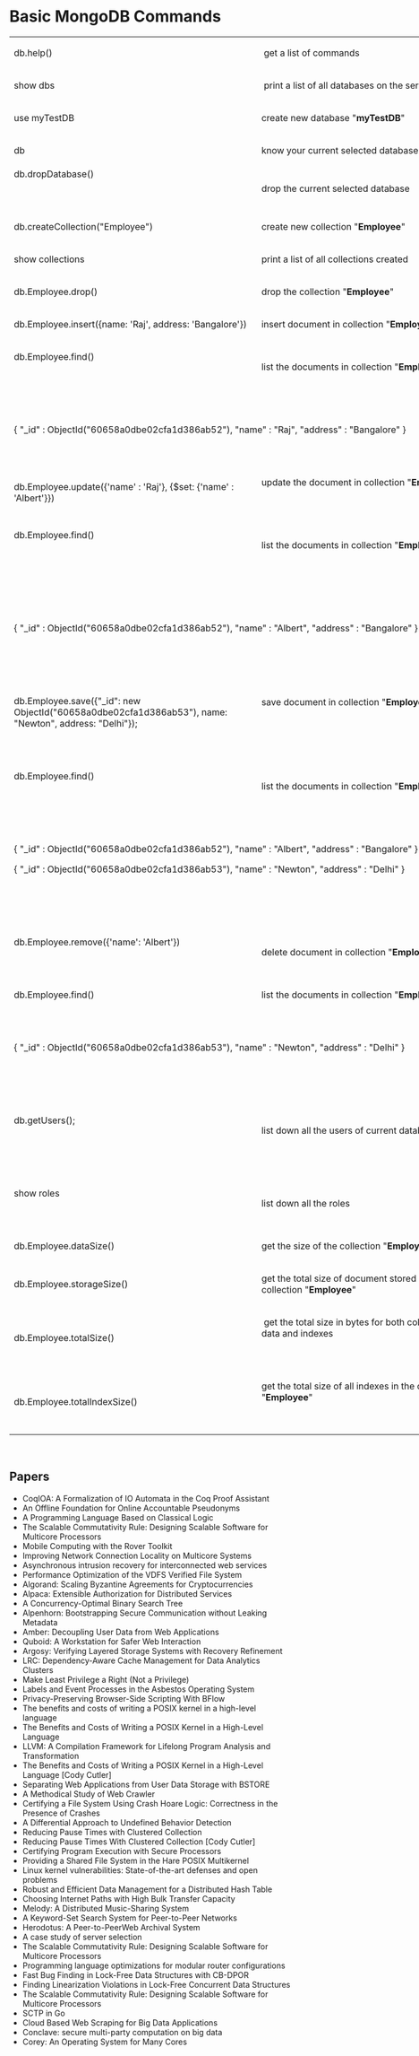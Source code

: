 # Basic MongoDB Commands

<table style="width: 816px;">
<tbody>
<tr>
<td style="width: 461px;">
<p>db.help()</p>
</td>
<td style="width: 456px;" colspan="2">
<p>&nbsp;get a list of commands</p>
</td>
</tr>
<tr>
<td style="width: 461px;">
<p>show dbs</p>
</td>
<td style="width: 456px;" colspan="2">
<p>&nbsp;print a list of all databases on the server</p>
</td>
</tr>
<tr>
<td style="width: 461px;">
<p>use myTestDB</p>
</td>
<td style="width: 456px;" colspan="2">
<p>create new database "<strong>myTestDB</strong>"</p>
</td>
</tr>
<tr>
<td style="width: 461px;">
<p>db</p>
</td>
<td style="width: 456px;" colspan="2">
<p>know your current selected database</p>
</td>
</tr>
<tr>
<td style="width: 461px;">db.dropDatabase()
<p>&nbsp;</p>
</td>
<td style="width: 456px;" colspan="2">
<p>drop the current selected database</p>
</td>
</tr>
<tr>
<td style="width: 461px;">
<p>db.createCollection("Employee")</p>
</td>
<td style="width: 456px;" colspan="2">
<p>create new collection "<strong>Employee</strong>"</p>
</td>
</tr>
<tr>
<td style="width: 461px;">
<p>show collections</p>
</td>
<td style="width: 456px;" colspan="2">
<p>print a list of all collections created</p>
</td>
</tr>
<tr>
<td style="width: 461px;">
<p>db.Employee.drop()</p>
</td>
<td style="width: 456px;" colspan="2">
<p>drop the collection "<strong>Employee</strong>"</p>
</td>
</tr>
<tr>
<td style="width: 461px;">
<p>db.Employee.insert({name: 'Raj', address: 'Bangalore'})</p>
</td>
<td style="width: 456px;" colspan="2">
<p>insert document in collection "<strong>Employee</strong>"</p>
</td>
</tr>
<tr>
<td style="width: 461px;">
<p>db.Employee.find()</p>
<p>&nbsp;</p>
</td>
<td style="width: 456px;" colspan="2">
<p>list the documents in collection "<strong>Employee</strong>"</p>
</td>
</tr>
<tr>
<td style="width: 917px;" colspan="3">
<p>&nbsp;</p>
<p>{ "_id" : ObjectId("60658a0dbe02cfa1d386ab52"), "name" : "Raj", "address" : "Bangalore" }</p>
<p>&nbsp;</p>
</td>
</tr>
<tr>
<td style="width: 461px;">
<p>db.Employee.update({'name' : 'Raj'}, {$set: {'name' : 'Albert'}})</p>
</td>
<td style="width: 456px;" colspan="2">
<p>update the document in collection "<strong>Employee</strong>"</p>
<p>&nbsp;</p>
</td>
</tr>
<tr>
<td style="width: 461px;">
<p>db.Employee.find()</p>
<p>&nbsp;</p>
</td>
<td style="width: 456px;" colspan="2">
<p>list the documents in collection "<strong>Employee</strong>"</p>
</td>
</tr>
<tr>
<td style="width: 917px;" colspan="3">
<p>&nbsp;</p>
<p>&nbsp;</p>
<p>{ "_id" : ObjectId("60658a0dbe02cfa1d386ab52"), "name" : "Albert", "address" : "Bangalore" }</p>
<p>&nbsp;</p>
</td>
</tr>
<tr>
<td style="width: 461px;">
<p>&nbsp;</p>
<p>db.Employee.save({"_id": new ObjectId("60658a0dbe02cfa1d386ab53"), name: "Newton", address: "Delhi"});</p>
<p>&nbsp;</p>
</td>
<td style="width: 456px;" colspan="2">
<p>save document in collection "<strong>Employee</strong>"</p>
<p>&nbsp;</p>
</td>
</tr>
<tr>
<td style="width: 461px;">
<p>db.Employee.find()</p>
<p>&nbsp;</p>
</td>
<td style="width: 456px;" colspan="2">
<p>list the documents in collection "<strong>Employee</strong>"</p>
</td>
</tr>
<tr>
<td style="width: 917px;" colspan="3">
<p>&nbsp;</p>
<p>{ "_id" : ObjectId("60658a0dbe02cfa1d386ab52"), "name" : "Albert", "address" : "Bangalore" }</p>
<p>{ "_id" : ObjectId("60658a0dbe02cfa1d386ab53"), "name" : "Newton", "address" : "Delhi" }</p>
<p>&nbsp;</p>
<p>&nbsp;</p>
</td>
</tr>
<tr>
<td style="width: 461px;">
<p>db.Employee.remove({'name': 'Albert'})</p>
<p>&nbsp;</p>
</td>
<td style="width: 456px;" colspan="2">
<p>delete document in collection "<strong>Employee</strong>"</p>
</td>
</tr>
<tr>
<td style="width: 461px;">
<p>db.Employee.find()</p>
<p>&nbsp;</p>
</td>
<td style="width: 456px;" colspan="2">
<p>list the documents in collection "<strong>Employee</strong>"</p>
<p>&nbsp;</p>
</td>
</tr>
<tr>
<td style="width: 917px;" colspan="3">
<p>{ "_id" : ObjectId("60658a0dbe02cfa1d386ab53"), "name" : "Newton", "address" : "Delhi" }</p>
<p>&nbsp;</p>
<p>&nbsp;</p>
</td>
</tr>
<tr>
<td style="width: 464px;" colspan="2">
<p>db.getUsers();</p>
<p>&nbsp;</p>
<p>&nbsp;</p>
</td>
<td style="width: 453px;">
<p>list down all the users of current database</p>
<p>&nbsp;</p>
</td>
</tr>
<tr>
<td style="width: 464px;" colspan="2">
<p>show roles</p>
<p>&nbsp;</p>
</td>
<td style="width: 453px;">
<p>list down all the roles</p>
</td>
</tr>
<tr>
<td style="width: 464px;" colspan="2">
<p>db.Employee.dataSize()</p>
</td>
<td style="width: 453px;">
<p>get the size of the collection "<strong>Employee</strong>"</p>
</td>
</tr>
<tr>
<td style="width: 464px;" colspan="2">
<p>db.Employee.storageSize()</p>
</td>
<td style="width: 453px;">
<p>get the total size of document stored in the collection "<strong>Employee</strong>"</p>
</td>
</tr>
<tr>
<td style="width: 464px;" colspan="2">
<p>db.Employee.totalSize()</p>
</td>
<td style="width: 453px;">
<p>&nbsp;get the total size in bytes for both collection data and indexes</p>
<p>&nbsp;</p>
</td>
</tr>
<tr>
<td style="width: 464px;" colspan="2">
<p>db.Employee.totalIndexSize()</p>
</td>
<td style="width: 453px;">
<p>get the total size of all indexes in the collection "<strong>Employee</strong>"</p>
<p>&nbsp;</p>
</td>
</tr>
</tbody>
</table>
</br>
<h2> Papers </h2>

<ul>

                             

 <li><a target="_blank" href="https://github.com/manjunath5496/Basic-MongoDB-Commands/blob/master/m(1).pdf" style="text-decoration:none;">CoqIOA: A Formalization of IO Automata in the
Coq Proof Assistant</a></li>

 <li><a target="_blank" href="https://github.com/manjunath5496/Basic-MongoDB-Commands/blob/master/m(2).pdf" style="text-decoration:none;">An Offline Foundation for
Online Accountable Pseudonyms</a></li>

<li><a target="_blank" href="https://github.com/manjunath5496/Basic-MongoDB-Commands/blob/master/m(3).pdf" style="text-decoration:none;">A Programming Language
Based on Classical Logic</a></li>
 <li><a target="_blank" href="https://github.com/manjunath5496/Basic-MongoDB-Commands/blob/master/m(4).pdf" style="text-decoration:none;">The Scalable Commutativity Rule:
Designing Scalable Software for Multicore Processors</a></li>                              
<li><a target="_blank" href="https://github.com/manjunath5496/Basic-MongoDB-Commands/blob/master/m(5).pdf" style="text-decoration:none;">Mobile Computing with the Rover Toolkit</a></li>
<li><a target="_blank" href="https://github.com/manjunath5496/Basic-MongoDB-Commands/blob/master/m(6).pdf" style="text-decoration:none;">Improving Network Connection Locality on Multicore Systems</a></li>
 <li><a target="_blank" href="https://github.com/manjunath5496/Basic-MongoDB-Commands/blob/master/m(7).pdf" style="text-decoration:none;">Asynchronous intrusion recovery
for interconnected web services</a></li>

 <li><a target="_blank" href="https://github.com/manjunath5496/Basic-MongoDB-Commands/blob/master/m(8).pdf" style="text-decoration:none;"> Performance Optimization of the VDFS Verified
File System </a></li>
   <li><a target="_blank" href="https://github.com/manjunath5496/Basic-MongoDB-Commands/blob/master/m(9).pdf" style="text-decoration:none;">Algorand: Scaling Byzantine Agreements
for Cryptocurrencies</a></li>
  
   
 <li><a target="_blank" href="https://github.com/manjunath5496/Basic-MongoDB-Commands/blob/master/m(10).pdf" style="text-decoration:none;">Alpaca: Extensible Authorization for Distributed Services </a></li>                              
<li><a target="_blank" href="https://github.com/manjunath5496/Basic-MongoDB-Commands/blob/master/m(11).pdf" style="text-decoration:none;">A Concurrency-Optimal Binary Search Tree</a></li>
<li><a target="_blank" href="https://github.com/manjunath5496/Basic-MongoDB-Commands/blob/master/m(12).pdf" style="text-decoration:none;">Alpenhorn: Bootstrapping Secure Communication without Leaking Metadata</a></li>
<li><a target="_blank" href="https://github.com/manjunath5496/Basic-MongoDB-Commands/blob/master/m(13).pdf" style="text-decoration:none;">Amber: Decoupling User Data from Web Applications</a></li>

<li><a target="_blank" href="https://github.com/manjunath5496/Basic-MongoDB-Commands/blob/master/m(14).pdf" style="text-decoration:none;">Quboid: A Workstation for Safer Web Interaction</a></li>
                              
<li><a target="_blank" href="https://github.com/manjunath5496/Basic-MongoDB-Commands/blob/master/m(15).pdf" style="text-decoration:none;">Argosy: Verifying Layered Storage Systems with
Recovery Refinement</a></li>

<li><a target="_blank" href="https://github.com/manjunath5496/Basic-MongoDB-Commands/blob/master/m(16).pdf" style="text-decoration:none;">LRC: Dependency-Aware Cache Management
for Data Analytics Clusters</a></li>

  <li><a target="_blank" href="https://github.com/manjunath5496/Basic-MongoDB-Commands/blob/master/m(17).pdf" style="text-decoration:none;">Make Least Privilege a Right (Not a Privilege)</a></li>   
  
<li><a target="_blank" href="https://github.com/manjunath5496/Basic-MongoDB-Commands/blob/master/m(18).pdf" style="text-decoration:none;">Labels and Event Processes
in the Asbestos Operating System</a></li> 

  
<li><a target="_blank" href="https://github.com/manjunath5496/Basic-MongoDB-Commands/blob/master/m(19).pdf" style="text-decoration:none;">Privacy-Preserving Browser-Side Scripting With BFlow</a></li> 

<li><a target="_blank" href="https://github.com/manjunath5496/Basic-MongoDB-Commands/blob/master/m(20).pdf" style="text-decoration:none;">The benefits and costs of writing a
POSIX kernel in a high-level language</a></li>

<li><a target="_blank" href="https://github.com/manjunath5496/Basic-MongoDB-Commands/blob/master/m(21).pdf" style="text-decoration:none;">The Benefits and Costs of Writing a POSIX Kernel in a High-Level Language</a></li>
<li><a target="_blank" href="https://github.com/manjunath5496/Basic-MongoDB-Commands/blob/master/m(22).pdf" style="text-decoration:none;">LLVM: A Compilation Framework for
Lifelong Program Analysis and Transformation</a></li> 
 <li><a target="_blank" href="https://github.com/manjunath5496/Basic-MongoDB-Commands/blob/master/m(23).pdf" style="text-decoration:none;">The Benefits and Costs of Writing a POSIX
Kernel in a High-Level Language [Cody Cutler]</a></li> 
 

   <li><a target="_blank" href="https://github.com/manjunath5496/Basic-MongoDB-Commands/blob/master/m(24).pdf" style="text-decoration:none;">Separating Web Applications from User Data Storage with BSTORE</a></li>
 
   <li><a target="_blank" href="https://github.com/manjunath5496/Basic-MongoDB-Commands/blob/master/m(25).pdf" style="text-decoration:none;">A Methodical Study of Web Crawler</a></li>                              
 <li><a target="_blank" href="https://github.com/manjunath5496/Basic-MongoDB-Commands/blob/master/m(26).pdf" style="text-decoration:none;">Certifying a File System Using
Crash Hoare Logic: Correctness in the Presence of Crashes</a></li>
 <li><a target="_blank" href="https://github.com/manjunath5496/Basic-MongoDB-Commands/blob/master/m(27).pdf" style="text-decoration:none;">A Differential Approach to
Undefined Behavior Detection</a></li>
   
 
   <li><a target="_blank" href="https://github.com/manjunath5496/Basic-MongoDB-Commands/blob/master/m(28).pdf" style="text-decoration:none;">Reducing Pause Times with Clustered Collection</a></li>
 
   <li><a target="_blank" href="https://github.com/manjunath5496/Basic-MongoDB-Commands/blob/master/m(29).pdf" style="text-decoration:none;">Reducing Pause Times With Clustered Collection [Cody Cutler] </a></li>                              

  <li><a target="_blank" href="https://github.com/manjunath5496/Basic-MongoDB-Commands/blob/master/m(30).pdf" style="text-decoration:none;">Certifying Program Execution with Secure Processors</a></li>
 
   <li><a target="_blank" href="https://github.com/manjunath5496/Basic-MongoDB-Commands/blob/master/m(31).pdf" style="text-decoration:none;">Providing a Shared File System in the Hare
POSIX Multikernel</a></li> 
    <li><a target="_blank" href="https://github.com/manjunath5496/Basic-MongoDB-Commands/blob/master/m(32).pdf" style="text-decoration:none;">Linux kernel vulnerabilities:
State-of-the-art defenses and open problems</a></li> 

   <li><a target="_blank" href="https://github.com/manjunath5496/Basic-MongoDB-Commands/blob/master/m(33).pdf" style="text-decoration:none;">Robust and Efficient Data Management for a Distributed Hash Table</a></li>                              

  <li><a target="_blank" href="https://github.com/manjunath5496/Basic-MongoDB-Commands/blob/master/m(34).pdf" style="text-decoration:none;">Choosing Internet Paths with High Bulk Transfer Capacity</a></li> 
 
  <li><a target="_blank" href="https://github.com/manjunath5496/Basic-MongoDB-Commands/blob/master/m(35).pdf" style="text-decoration:none;">Melody: A Distributed Music-Sharing System</a></li> 

  <li><a target="_blank" href="https://github.com/manjunath5496/Basic-MongoDB-Commands/blob/master/m(36).pdf" style="text-decoration:none;">A Keyword-Set Search System for Peer-to-Peer
Networks</a></li> 
 
<li><a target="_blank" href="https://github.com/manjunath5496/Basic-MongoDB-Commands/blob/master/m(37).pdf" style="text-decoration:none;">Herodotus: A Peer-to-PeerWeb Archival System</a></li>
 <li><a target="_blank" href="https://github.com/manjunath5496/Basic-MongoDB-Commands/blob/master/m(38).pdf" style="text-decoration:none;">A case study of server selection</a></li>
<li><a target="_blank" href="https://github.com/manjunath5496/Basic-MongoDB-Commands/blob/master/m(39).pdf" style="text-decoration:none;">The Scalable Commutativity Rule:
Designing Scalable Software for Multicore Processors</a></li>
 <li><a target="_blank" href="https://github.com/manjunath5496/Basic-MongoDB-Commands/blob/master/m(40).pdf" style="text-decoration:none;">Programming language optimizations for modular router configurations</a></li>                              
<li><a target="_blank" href="https://github.com/manjunath5496/Basic-MongoDB-Commands/blob/master/m(41).pdf" style="text-decoration:none;">Fast Bug Finding in Lock-Free Data Structures with
CB-DPOR</a></li>
<li><a target="_blank" href="https://github.com/manjunath5496/Basic-MongoDB-Commands/blob/master/m(42).pdf" style="text-decoration:none;">Finding Linearization Violations in Lock-Free
Concurrent Data Structures</a></li>
 
  <li><a target="_blank" href="https://github.com/manjunath5496/Basic-MongoDB-Commands/blob/master/m(43).pdf" style="text-decoration:none;">The Scalable Commutativity Rule:
Designing Scalable Software for Multicore Processors</a></li>
 <li><a target="_blank" href="https://github.com/manjunath5496/Basic-MongoDB-Commands/blob/master/m(44).pdf" style="text-decoration:none;">SCTP in Go</a></li>
   <li><a target="_blank" href="https://github.com/manjunath5496/Basic-MongoDB-Commands/blob/master/m(45).pdf" style="text-decoration:none;">Cloud Based Web Scraping for Big Data Applications</a></li>  
   
<li><a target="_blank" href="https://github.com/manjunath5496/Basic-MongoDB-Commands/blob/master/m(46).pdf" style="text-decoration:none;">Conclave: secure multi-party computation on big data</a></li> 
                             
<li><a target="_blank" href="https://github.com/manjunath5496/Basic-MongoDB-Commands/blob/master/m(47).pdf" style="text-decoration:none;">Corey: An Operating System for Many Cores</a></li>
</ul>








